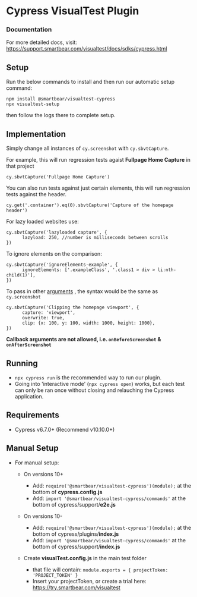 
# Cypress VisualTest Plugin


### Documentation
For more detailed docs, visit: https://support.smartbear.com/visualtest/docs/sdks/cypress.html

## Setup
Run the below commands to install and then run our automatic setup command:
```
npm install @smartbear/visualtest-cypress
npx visualtest-setup
```
then follow the logs there to complete setup.

 
## Implementation
 Simply change all instances of ```cy.screenshot``` with ```cy.sbvtCapture```.

For example, this will run regression tests agaist **Fullpage Home Capture** in that project
```
cy.sbvtCapture('Fullpage Home Capture')
```

You can also run tests against just certain elements, this will run regression tests against the header.
```
cy.get('.container').eq(0).sbvtCapture('Capture of the homepage header')
```

For lazy loaded websites use:
```
cy.sbvtCapture('lazyloaded capture', { 
      lazyload: 250, //number is milliseconds between scrolls 
})
```

To ignore elements on the comparison:
```
cy.sbvtCapture('ignoreElements-example', {
      ignoreElements: ['.exampleClass', '.class1 > div > li:nth-child(1)'],
})
```

To pass in other [arguments](https://docs.cypress.io/api/commands/screenshot#Arguments) , the syntax would be the same as ```cy.screenshot```
```
cy.sbvtCapture('Clipping the homepage viewport', { 
      capture: 'viewport', 
      overwrite: true, 
      clip: {x: 100, y: 100, width: 1000, height: 1000},
})
```

**Callback arguments are not allowed, i.e. ```onBeforeScreenshot``` & ```onAfterScreenshot```**
## Running
 - ```npx cypress run``` is the recommended way to run our plugin.
 - Going into 'interactive mode' (```npx cypress open```) works, but each test can only be ran once without closing and relauching the Cypress application.


## Requirements
- Cypress v6.7.0+ (Recommend v10.10.0+)

## Manual Setup
- For manual setup:
   - On versions 10+
      - Add: ```require('@smartbear/visualtest-cypress')(module);``` at the bottom of **cypress.config.js**
      - Add: ```import '@smartbear/visualtest-cypress/commands'``` at the bottom of cypress/support/**e2e.js**

   - On versions 10-
      - Add: ```require('@smartbear/visualtest-cypress')(module);``` at the bottom of cypress/plugins/**index.js**
      - Add: ```import '@smartbear/visualtest-cypress/commands'``` at the bottom of cypress/support/**index.js**
   - Create **visualTest.config.js** in the main test folder
      -  that file will contain:
         ```module.exports = { projectToken: 'PROJECT_TOKEN' }```
      - Insert your projectToken, or create a trial here: https://try.smartbear.com/visualtest
     



